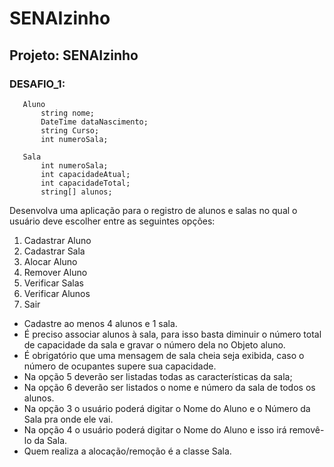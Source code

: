 # SENAIzinho
## Projeto: SENAIzinho
### DESAFIO_1:
```
   Aluno
       string nome;
       DateTime dataNascimento;
       string Curso;
       int numeroSala;

   Sala
       int numeroSala;
       int capacidadeAtual;
       int capacidadeTotal;
       string[] alunos;
```

Desenvolva uma aplicação para o registro de alunos e salas no qual o usuário deve escolher entre as seguintes opções:
1. Cadastrar Aluno  
2. Cadastrar Sala  
3. Alocar Aluno  
4. Remover Aluno  
5. Verificar Salas  
6. Verificar Alunos  
0. Sair

- Cadastre ao menos 4 alunos e 1 sala.
- É preciso associar alunos à sala, para isso basta diminuir o número total de capacidade da sala e gravar o número dela no Objeto aluno.
- É obrigatório que uma mensagem de sala cheia seja exibida, caso o número de ocupantes supere sua capacidade.
- Na opção 5 deverão ser listadas todas as características da sala;
- Na opção 6 deverão ser listados o nome e número da sala de todos os alunos.
- Na opção 3 o usuário poderá digitar o Nome do Aluno e o Número da Sala pra onde ele vai.
- Na opção 4 o usuário poderá digitar o Nome do Aluno e isso irá removê-lo da Sala.
- Quem realiza a alocação/remoção é a classe Sala.
